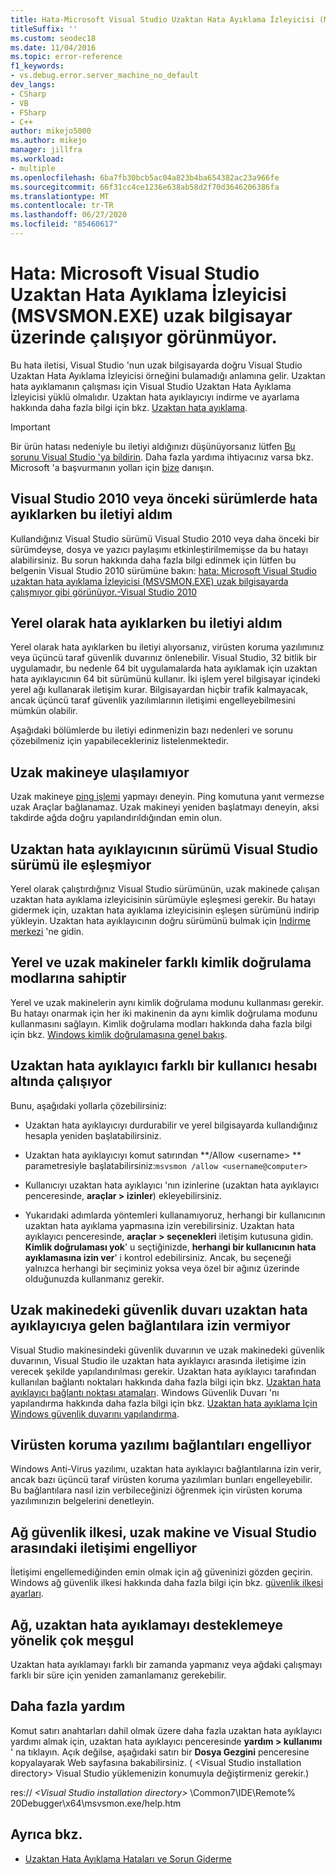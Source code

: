 ```yaml
---
title: Hata-Microsoft Visual Studio Uzaktan Hata Ayıklama İzleyicisi (MSVSMON.EXE) uzak bilgisayarda çalışmıyor gibi görünüyor.
titleSuffix: ''
ms.custom: seodec18
ms.date: 11/04/2016
ms.topic: error-reference
f1_keywords:
- vs.debug.error.server_machine_no_default
dev_langs:
- CSharp
- VB
- FSharp
- C++
author: mikejo5000
ms.author: mikejo
manager: jillfra
ms.workload:
- multiple
ms.openlocfilehash: 6ba7fb30bcb5ac04a823b4ba654382ac23a966fe
ms.sourcegitcommit: 66f31cc4ce1236e638ab58d2f70d3646206386fa
ms.translationtype: MT
ms.contentlocale: tr-TR
ms.lasthandoff: 06/27/2020
ms.locfileid: "85460617"
---
```

# <a name="error-the-microsoft-visual-studio-remote-debugging-monitor-msvsmonexe-does-not-appear-to-be-running-on-the-remote-computer"></a>Hata: Microsoft Visual Studio Uzaktan Hata Ayıklama İzleyicisi (MSVSMON.EXE) uzak bilgisayar üzerinde çalışıyor görünmüyor.
Bu hata iletisi, Visual Studio 'nun uzak bilgisayarda doğru Visual Studio Uzaktan Hata Ayıklama İzleyicisi örneğini bulamadığı anlamına gelir. Uzaktan hata ayıklamanın çalışması için Visual Studio Uzaktan Hata Ayıklama İzleyicisi yüklü olmalıdır. Uzaktan hata ayıklayıcıyı indirme ve ayarlama hakkında daha fazla bilgi için bkz. [Uzaktan hata ayıklama](../debugger/remote-debugging.md).

> [!IMPORTANT]
> Bir ürün hatası nedeniyle bu iletiyi aldığınızı düşünüyorsanız lütfen [Bu sorunu Visual Studio 'ya bildirin](../ide/how-to-report-a-problem-with-visual-studio.md). Daha fazla yardıma ihtiyacınız varsa bkz. Microsoft 'a başvurmanın yolları için [bize](../ide/feedback-options.md) danışın.

## <a name="i-got-this-message-while-i-was-debugging-in-visual-studio-2010-or-earlier"></a>Visual Studio 2010 veya önceki sürümlerde hata ayıklarken bu iletiyi aldım
 Kullandığınız Visual Studio sürümü Visual Studio 2010 veya daha önceki bir sürümdeyse, dosya ve yazıcı paylaşımı etkinleştirilmemişse da bu hatayı alabilirsiniz. Bu sorun hakkında daha fazla bilgi edinmek için lütfen bu belgenin Visual Studio 2010 sürümüne bakın: [hata: Microsoft Visual Studio uzaktan hata ayıklama İzleyicisi (MSVSMON.EXE) uzak bilgisayarda çalışmıyor gibi görünüyor.-Visual Studio 2010](/previous-versions/visualstudio/visual-studio-2010/ms164726(v=vs.100))

## <a name="i-got-this-message-while-i-was-debugging-locally"></a>Yerel olarak hata ayıklarken bu iletiyi aldım
 Yerel olarak hata ayıklarken bu iletiyi alıyorsanız, virüsten koruma yazılımınız veya üçüncü taraf güvenlik duvarınız önlenebilir. Visual Studio, 32 bitlik bir uygulamadır, bu nedenle 64 bit uygulamalarda hata ayıklamak için uzaktan hata ayıklayıcının 64 bit sürümünü kullanır. İki işlem yerel bilgisayar içindeki yerel ağı kullanarak iletişim kurar. Bilgisayardan hiçbir trafik kalmayacak, ancak üçüncü taraf güvenlik yazılımlarının iletişimi engelleyebilmesini mümkün olabilir.

 Aşağıdaki bölümlerde bu iletiyi edinmenizin bazı nedenleri ve sorunu çözebilmeniz için yapabilecekleriniz listelenmektedir.

## <a name="the-remote-machine-is-not-reachable"></a>Uzak makineye ulaşılamıyor
 Uzak makineye [ping işlemi](/previous-versions/windows/it-pro/windows-server-2008-R2-and-2008/ee624059(v=ws.10)) yapmayı deneyin. Ping komutuna yanıt vermezse uzak Araçlar bağlanamaz. Uzak makineyi yeniden başlatmayı deneyin, aksi takdirde ağda doğru yapılandırıldığından emin olun.

## <a name="the-version-of-the-remote-debugger-doesnt-match-the-version-of-visual-studio"></a>Uzaktan hata ayıklayıcının sürümü Visual Studio sürümü ile eşleşmiyor
 Yerel olarak çalıştırdığınız Visual Studio sürümünün, uzak makinede çalışan uzaktan hata ayıklama izleyicisinin sürümüyle eşleşmesi gerekir. Bu hatayı gidermek için, uzaktan hata ayıklama izleyicisinin eşleşen sürümünü indirip yükleyin. Uzaktan hata ayıklayıcının doğru sürümünü bulmak için [Indirme merkezi](https://www.microsoft.com/download) 'ne gidin.

## <a name="the-local-and-remote-machines-have-different-authentication-modes"></a>Yerel ve uzak makineler farklı kimlik doğrulama modlarına sahiptir
 Yerel ve uzak makinelerin aynı kimlik doğrulama modunu kullanması gerekir. Bu hatayı onarmak için her iki makinenin da aynı kimlik doğrulama modunu kullanmasını sağlayın. Kimlik doğrulama modları hakkında daha fazla bilgi için bkz. [Windows kimlik doğrulamasına genel bakış](/previous-versions/windows/it-pro/windows-server-2012-R2-and-2012/hh831472(v=ws.11)).

## <a name="the-remote-debugger-is-running-under-a-different-user-account"></a>Uzaktan hata ayıklayıcı farklı bir kullanıcı hesabı altında çalışıyor
 Bunu, aşağıdaki yollarla çözebilirsiniz:

- Uzaktan hata ayıklayıcıyı durdurabilir ve yerel bilgisayarda kullandığınız hesapla yeniden başlatabilirsiniz.

- Uzaktan hata ayıklayıcıyı komut satırından **/Allow \<username> ** parametresiyle başlatabilirsiniz:`msvsmon /allow <username@computer>`

- Kullanıcıyı uzaktan hata ayıklayıcı 'nın izinlerine (uzaktan hata ayıklayıcı penceresinde, **araçlar > izinler**) ekleyebilirsiniz.

- Yukarıdaki adımlarda yöntemleri kullanamıyoruz, herhangi bir kullanıcının uzaktan hata ayıklama yapmasına izin verebilirsiniz. Uzaktan hata ayıklayıcı penceresinde, **araçlar > seçenekleri** iletişim kutusuna gidin. **Kimlik doğrulaması yok**' u seçtiğinizde, **herhangi bir kullanıcının hata ayıklamasına izin ver**' i kontrol edebilirsiniz. Ancak, bu seçeneği yalnızca herhangi bir seçiminiz yoksa veya özel bir ağınız üzerinde olduğunuzda kullanmanız gerekir.

## <a name="the-firewall-on-the-remote-machine-doesnt-allow-incoming-connections-to-the-remote-debugger"></a>Uzak makinedeki güvenlik duvarı uzaktan hata ayıklayıcıya gelen bağlantılara izin vermiyor
 Visual Studio makinesindeki güvenlik duvarının ve uzak makinedeki güvenlik duvarının, Visual Studio ile uzaktan hata ayıklayıcı arasında iletişime izin verecek şekilde yapılandırılması gerekir. Uzaktan hata ayıklayıcı tarafından kullanılan bağlantı noktaları hakkında daha fazla bilgi için bkz. [Uzaktan hata ayıklayıcı bağlantı noktası atamaları](../debugger/remote-debugger-port-assignments.md). Windows Güvenlik Duvarı 'nı yapılandırma hakkında daha fazla bilgi için bkz. [Uzaktan hata ayıklama Için Windows güvenlik duvarını yapılandırma](../debugger/configure-the-windows-firewall-for-remote-debugging.md).

## <a name="anti-virus-software-is-blocking-the-connections"></a>Virüsten koruma yazılımı bağlantıları engelliyor
 Windows Anti-Virus yazılımı, uzaktan hata ayıklayıcı bağlantılarına izin verir, ancak bazı üçüncü taraf virüsten koruma yazılımları bunları engelleyebilir. Bu bağlantılara nasıl izin verbileceğinizi öğrenmek için virüsten koruma yazılımınızın belgelerini denetleyin.

## <a name="network-security-policy-is-blocking-communication-between-the-remote-machine-and-visual-studio"></a>Ağ güvenlik ilkesi, uzak makine ve Visual Studio arasındaki iletişimi engelliyor
 İletişimi engellemediğinden emin olmak için ağ güveninizi gözden geçirin. Windows ağ güvenlik ilkesi hakkında daha fazla bilgi için bkz. [güvenlik ilkesi ayarları](/windows/device-security/security-policy-settings/security-policy-settings).

## <a name="the-network-is-too-busy-to-support-remote-debugging"></a>Ağ, uzaktan hata ayıklamayı desteklemeye yönelik çok meşgul
 Uzaktan hata ayıklamayı farklı bir zamanda yapmanız veya ağdaki çalışmayı farklı bir süre için yeniden zamanlamanız gerekebilir.

## <a name="more-help"></a>Daha fazla yardım
 Komut satırı anahtarları dahil olmak üzere daha fazla uzaktan hata ayıklayıcı yardımı almak için, uzaktan hata ayıklayıcı penceresinde **yardım > kullanımı** ' na tıklayın. Açık değilse, aşağıdaki satırı bir **Dosya Gezgini** penceresine kopyalayarak Web sayfasına bakabilirsiniz. ( \<Visual Studio installation directory> Visual Studio yüklemenizin konumuyla değiştirmeniz gerekir.)

 res:// *\<Visual Studio installation directory>* \Common7\IDE\Remote% 20Debugger\x64\msvsmon.exe/help.htm

## <a name="see-also"></a>Ayrıca bkz.
- [Uzaktan Hata Ayıklama Hataları ve Sorun Giderme](../debugger/remote-debugging-errors-and-troubleshooting.md)
